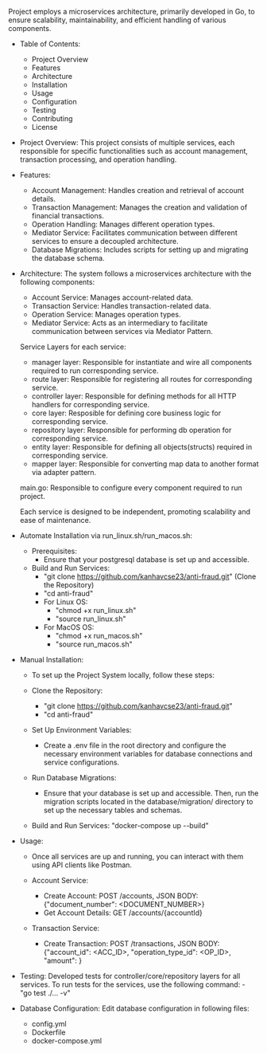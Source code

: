 Project employs a microservices architecture, primarily developed in Go, to ensure scalability, maintainability, and efficient handling of various components.

- Table of Contents:
    - Project Overview
    - Features
    - Architecture
    - Installation
    - Usage
    - Configuration
    - Testing
    - Contributing
    - License


- Project Overview:
    This project consists of multiple services, each responsible for specific functionalities such as account management, transaction processing, and operation handling.

- Features:
    - Account Management: Handles creation and retrieval of account details.
    - Transaction Management: Manages the creation and validation of financial transactions.
    - Operation Handling: Manages different operation types.
    - Mediator Service: Facilitates communication between different services to ensure a decoupled architecture.
    - Database Migrations: Includes scripts for setting up and migrating the database schema.

- Architecture:
    The system follows a microservices architecture with the following components:

    - Account Service: Manages account-related data.
    - Transaction Service: Handles transaction-related data.
    - Operation Service: Manages operation types.
    - Mediator Service: Acts as an intermediary to facilitate communication between services via Mediator Pattern.

    Service Layers for each service:    
    - manager layer: Responsible for instantiate and wire all components required to run corresponding service.
    - route layer: Responsible for registering all routes for corresponding service.
    - controller layer: Responsible for defining methods for all HTTP handlers for corresponding service.
    - core layer: Resposible for defining core business logic for corresponding service.
    - repository layer: Responsible for performing db operation for corresponding service.
    - entity layer: Responsible for defining all objects(structs) required in corresponding service.
    - mapper layer: Responsible for converting map data to another format via adapter pattern.

    main.go: Responsible to configure every component required to run project.

    Each service is designed to be independent, promoting scalability and ease of maintenance.


- Automate Installation via run_linux.sh/run_macos.sh:
    - Prerequisites:
        - Ensure that your postgresql database is set up and accessible.
    - Build and Run Services:
        - "git clone https://github.com/kanhavcse23/anti-fraud.git" (Clone the Repository)
        - "cd anti-fraud"
        - For Linux OS:
            - "chmod +x run_linux.sh"
            - "source run_linux.sh"
        - For MacOS OS:
            - "chmod +x run_macos.sh"
            - "source run_macos.sh"

- Manual Installation:
    - To set up the Project System locally, follow these steps:

    - Clone the Repository:
        - "git clone https://github.com/kanhavcse23/anti-fraud.git"
        - "cd anti-fraud"

    - Set Up Environment Variables:
        - Create a .env file in the root directory and configure the necessary environment variables for database connections and service configurations.

    - Run Database Migrations:
        - Ensure that your database is set up and accessible. Then, run the migration scripts located in the database/migration/ directory to set up the necessary tables and schemas.

    - Build and Run Services:
        "docker-compose up --build"

- Usage:
    - Once all services are up and running, you can interact with them using API clients like Postman.

    - Account Service:
        - Create Account: POST /accounts, JSON BODY: {"document_number": <DOCUMENT_NUMBER>}
        - Get Account Details: GET /accounts/{accountId}

    - Transaction Service:
        - Create Transaction: POST /transactions, JSON BODY: {"account_id": <ACC_ID>, "operation_type_id": <OP_ID>, "amount": <AMOUNT>}

- Testing:
    Developed tests for controller/core/repository layers for all services.
    To run tests for the services, use the following command:
        - "go test ./... -v"

- Database Configuration:
    Edit database configuration in following files:
    - config.yml
    - Dockerfile
    - docker-compose.yml